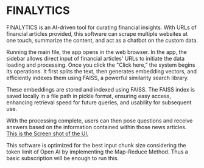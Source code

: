 # FINALYTICS
FINALYTICS is an AI-driven tool for curating financial insights. 
With URLs of financial articles provided, this software can scrape multiple websites at one touch, summarize the content, and act as a chatbot on the custom data.

Running the main file, the app opens in the web browser. In the app, the sidebar allows direct input of financial articles' URLs to initiate the data loading and processing. Once you click the "Click here," the system begins its operations. It first splits the text, then generates embedding vectors, and efficiently indexes them using FAISS, a powerful similarity search library.

These embeddings are stored and indexed using FAISS. The FAISS index is saved locally in a file path in pickle format, ensuring easy access, enhancing retrieval speed for future queries, and usability for subsequent use.

With the processing complete, users can then pose questions and receive answers based on the information contained within those news articles.
[This is the Screen shot of the UI.](https://github.com/jayanand100/FINALYTICS/assets/110692784/c105cee1-1d2a-4b72-af20-0038f8f8855f)

This software is optimized for the best input chunk size considering the token limit of Open AI by implementing the Map-Reduce Method. Thus a basic subscription will be enough to run this. 

